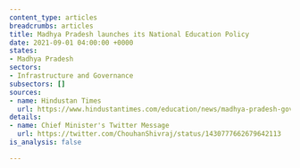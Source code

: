 ```yaml
---
content_type: articles
breadcrumbs: articles
title: Madhya Pradesh launches its National Education Policy
date: 2021-09-01 04:00:00 +0000
states:
- Madhya Pradesh
sectors:
- Infrastructure and Governance
subsectors: []
sources:
- name: Hindustan Times
  url: https://www.hindustantimes.com/education/news/madhya-pradesh-government-implements-nep-2020-101629971060918.html
details:
- name: Chief Minister's Twitter Message
  url: https://twitter.com/ChouhanShivraj/status/1430777662679642113
is_analysis: false

---
```

